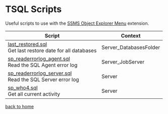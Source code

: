 ﻿# TSQL Scripts

Useful scripts to use with the [SSMS Object Explorer Menu](https://github.com/brink-daniel/ssms-object-explorer-menu) extension.

| Script | Context |
|--------|--------|
| [last_restored.sql](https://github.com/brink-daniel/ssms-object-explorer-menu/blob/main/scripts/last_restored.sql)<br />Get last restore date for all databases | Server_DatabasesFolder |
| [sp_readerrorlog_agent.sql](https://github.com/brink-daniel/ssms-object-explorer-menu/blob/main/scripts/sp_readerrorlog_agent.sql)<br />Read the SQL Agent error log | Server_JobServer |
| [sp_readerrorlog_server.sql](https://github.com/brink-daniel/ssms-object-explorer-menu/blob/main/scripts/sp_readerrorlog_server.sql)<br />Read the SQL Server error log | Server |
| [sp_who4.sql](https://github.com/brink-daniel/ssms-object-explorer-menu/blob/main/scripts/sp_who4.sql)<br />Get all current activity | Server |



[back to home](README.md)

